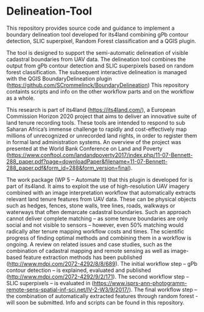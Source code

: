 # Delineation-Tool
This repository provides source code and guidance to implement a boundary delineation tool developed for its4land combining gPb contour detection, SLIC superpixel, Random Forest classification and a QGIS plugin.

The tool is designed to support the semi-automatic delineation of visible cadastral boundaries from UAV data. The delineation tool combines the output from gPb contour detection and SLIC superpixels based on random forest classification. The subsequent interactive delineation is managed with the QGIS BoundaryDelineation plugin (https://github.com/SCrommelinck/BoundaryDelineation) This repository containts scripts and info on the other workflow parts and on the workflow as a whole.

This research is part of its4land (https://its4land.com/), a European Commission Horizon 2020 project that aims to deliver an innovative suite of land tenure recording tools. These tools are intended to respond to sub Saharan Africa’s immense challenge to rapidly and cost-effectively map millions of unrecognized or unrecorded land rights, in order to register them in formal land administration systems. An overview of the project was presented at the World Bank Conference on Land and Poverty (https://www.conftool.com/landandpoverty2017/index.php/11-07-Bennett-288_paper.pdf?page=downloadPaper&filename=11-07-Bennett-288_paper.pdf&form_id=288&form_version=final).

The work package (WP 5 – Automate It) that this plugin is developed for is part of its4land. It aims to exploit the use of high-resolution UAV imagery combined with an image interpretation workflow that automatically extracts relevant land tenure features from UAV data. These can be physical objects such as hedges, fences, stone walls, tree lines, roads, walkways or waterways that often demarcate cadastral boundaries. Such an approach cannot deliver complete matching – as some tenure boundaries are only social and not visible to sensors – however, even 50% matching would radically alter tenure mapping workflow costs and times. The scientific progress of finding optimal methods and combining them in a workflow is ongoing. A review on related issues and case studies, such as the combination of cadastral mapping and remote sensing as well as image-based feature extraction methods has been published (http://www.mdpi.com/2072-4292/8/8/689). The initial workflow step – gPb contour detection – is explained, evaluated and published (http://www.mdpi.com/2072-4292/9/2/171). The second workflow step – SLIC superpixels – is evaluated in (https://www.isprs-ann-photogramm-remote-sens-spatial-inf-sci.net/IV-2-W3/9/2017/). The final workflow step – the combination of automatically extracted features through random forest - will soon be submitted. Info and scripts can be found in this repository.
